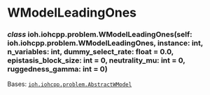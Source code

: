# WModelLeadingOnes


### _class_ ioh.iohcpp.problem.WModelLeadingOnes(self: ioh.iohcpp.problem.WModelLeadingOnes, instance: int, n_variables: int, dummy_select_rate: float = 0.0, epistasis_block_size: int = 0, neutrality_mu: int = 0, ruggedness_gamma: int = 0)
Bases: [`ioh.iohcpp.problem.AbstractWModel`](ioh.iohcpp.problem.AbstractWModel.md#ioh.iohcpp.problem.AbstractWModel)
